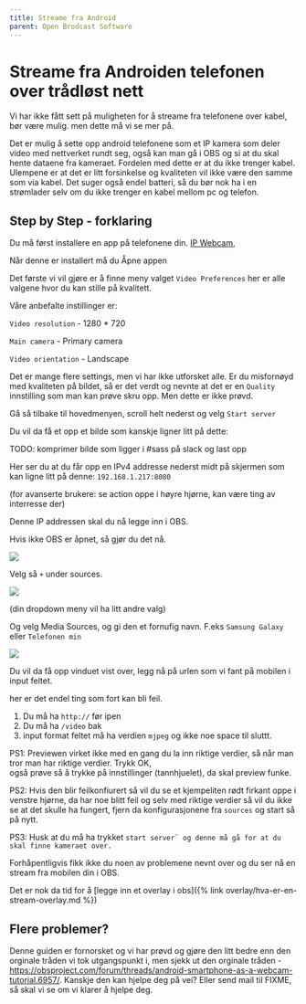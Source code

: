 ```yaml
---
title: Streame fra Android
parent: Open Brodcast Software
---
```


# Streame fra Androiden telefonen over trådløst nett

Vi har ikke fått sett på muligheten for å streame fra telefonene over kabel, bør være mulig. men dette må vi se mer på.

Det er mulig å sette opp android telefonene som et IP kamera som deler video med nettverket rundt seg, også kan man gå i OBS og si at du skal hente dataene fra kameraet. Fordelen med dette er at du ikke trenger kabel. Ulempene er at det er litt forsinkelse og kvaliteten vil ikke være den samme som via kabel. Det suger også endel batteri, så du bør nok ha i en strømlader selv om du ikke trenger en kabel mellom pc og telefon.

## Step by Step - forklaring

Du må først installere en app på telefonene din. [IP Webcam](https://play.google.com/store/apps/details?id=com.pas.webcam&hl=en),

Når denne er installert må du Åpne appen

Det første vi vil gjøre er å finne meny valget `Video Preferences` her er alle valgene hvor du kan stille på kvalitett.

Våre anbefalte instillinger er:

`Video resolution` - 1280 \* 720

`Main camera` - Primary camera

`Video orientation` - Landscape

Det er mange flere settings, men vi har ikke utforsket alle. Er du misfornøyd med kvaliteten på bildet, så er det verdt og nevnte at det er en `Quality` innstilling som man kan prøve skru opp. Men dette er ikke prøvd.

Gå så tilbake til hovedmenyen, scroll helt nederst og velg `Start server`

Du vil da få et opp et bilde som kanskje ligner litt på dette:

TODO: komprimer bilde som ligger i \#sass på slack og last opp

Her ser du at du får opp en IPv4 addresse nederst midt på skjermen som kan ligne litt på denne: `192.168.1.217:8080`

\(for avanserte brukere: se action oppe i høyre hjørne, kan være ting av interresse der\)

Denne IP addressen skal du nå legge inn i OBS.

Hvis ikke OBS er åpnet, så gjør du det nå.

![](/assets/sources-obs.png)

Velg så `+` under sources.

![](/assets/media-source.png)

\(din dropdown meny vil ha litt andre valg\)

Og velg Media Sources, og gi den et fornufig navn. F.eks `Samsung Galaxy` eller  `Telefonen min`

![](/assets/medie-source-url-from-phone.png)

Du vil da få opp vinduet vist over, legg nå på urlen som vi fant på mobilen i input feltet.

her er det endel ting som fort kan bli feil.

1. Du må ha `http://` før ipen
2. Du må ha `/video` bak
3. input format feltet må ha verdien `mjpeg` og ikke noe space til sluttt.

PS1: Previewen virket ikke med en gang du la inn riktige verdier, så når man tror man har riktige verdier. Trykk OK,  
også prøve så å trykke på innstillinger \(tannhjuelet\), da skal preview funke.

PS2: Hvis den blir feilkonfiurert så vil du se et kjempeliten rødt firkant oppe i venstre hjørne, da har noe blitt feil og selv med riktige verdier så vil du ikke se at det skulle ha fungert, fjern da konfigurasjonene fra `sources` og start så på nytt.

PS3: Husk at du må ha trykket ``start server` og denne må gå for at du skal finne kameraet over.``

Forhåpentligvis fikk ikke du noen av problemene nevnt over og du ser nå en stream fra mobilen din i OBS.

Det er nok da tid for å [legge inn et overlay i obs]({% link overlay/hva-er-en-stream-overlay.md %})

## Flere problemer?

Denne guiden er fornorsket og vi har prøvd og gjøre den litt bedre enn den orginale tråden vi tok utgangspunkt i,
men sjekk ut den orginale tråden - <https://obsproject.com/forum/threads/android-smartphone-as-a-webcam-tutorial.6957/>. 
Kanskje den kan hjelpe deg på vei? Eller send mail til FIXME, så skal vi se om vi klarer å hjelpe deg.

